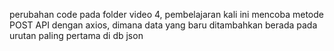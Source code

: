 perubahan code pada folder video 4, pembelajaran kali ini mencoba metode POST API dengan axios, dimana data yang baru ditambahkan berada pada urutan paling pertama di db json